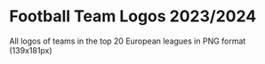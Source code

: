 # Football Team Logos 2023/2024
All logos of teams in the top 20 European leagues in PNG format (139x181px)
